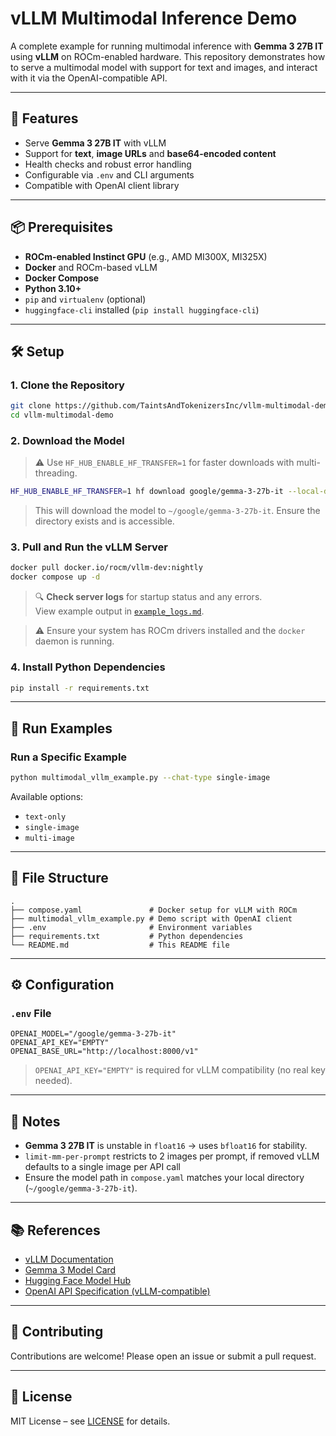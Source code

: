 # vLLM Multimodal Inference Demo

A complete example for running multimodal inference with **Gemma 3 27B IT** using **vLLM** on ROCm-enabled hardware. This repository demonstrates how to serve a multimodal model with support for text and images, and interact with it via the OpenAI-compatible API.

---

## 🚀 Features

- Serve **Gemma 3 27B IT** with vLLM
- Support for **text**,  **image URLs** and **base64-encoded content**
- Health checks and robust error handling
- Configurable via `.env` and CLI arguments
- Compatible with OpenAI client library

---

## 📦 Prerequisites

- **ROCm-enabled Instinct GPU** (e.g., AMD MI300X, MI325X)
- **Docker** and ROCm-based vLLM
- **Docker Compose**
- **Python 3.10+**
- `pip` and `virtualenv` (optional)
- `huggingface-cli` installed (`pip install huggingface-cli`)

---

## 🛠️ Setup

### 1. Clone the Repository

```bash
git clone https://github.com/TaintsAndTokenizersInc/vllm-multimodal-demo.git
cd vllm-multimodal-demo
```

### 2. Download the Model

> ⚠️ Use `HF_HUB_ENABLE_HF_TRANSFER=1` for faster downloads with multi-threading.

```bash
HF_HUB_ENABLE_HF_TRANSFER=1 hf download google/gemma-3-27b-it --local-dir ~/google/gemma-3-27b-it
```

> This will download the model to `~/google/gemma-3-27b-it`. Ensure the directory exists and is accessible.

### 3. Pull and Run the vLLM Server

```bash
docker pull docker.io/rocm/vllm-dev:nightly
docker compose up -d
```

> 🔍 **Check server logs** for startup status and any errors.  
> View example output in [`example_logs.md`](example_logs.md).

> ⚠️ Ensure your system has ROCm drivers installed and the `docker` daemon is running.

### 4. Install Python Dependencies

```bash
pip install -r requirements.txt
```

---

## 🧪 Run Examples

### Run a Specific Example

```bash
python multimodal_vllm_example.py --chat-type single-image
```

Available options:

- `text-only`
- `single-image`
- `multi-image`

---

## 📁 File Structure

```
.
├── compose.yaml               # Docker setup for vLLM with ROCm 
├── multimodal_vllm_example.py # Demo script with OpenAI client
├── .env                       # Environment variables
├── requirements.txt           # Python dependencies
└── README.md                  # This README file
```

---

## ⚙️ Configuration

### `.env` File

```env
OPENAI_MODEL="/google/gemma-3-27b-it"
OPENAI_API_KEY="EMPTY"
OPENAI_BASE_URL="http://localhost:8000/v1"
```

> `OPENAI_API_KEY="EMPTY"` is required for vLLM compatibility (no real key needed).

---

## 📌 Notes

- **Gemma 3 27B IT** is unstable in `float16` → uses `bfloat16` for stability.
- `limit-mm-per-prompt` restricts to 2 images per prompt, if removed vLLM defaults to a single image per API call
- Ensure the model path in `compose.yaml` matches your local directory (`~/google/gemma-3-27b-it`).

---

## 📚 References

- [vLLM Documentation](https://docs.vllm.ai/)
- [Gemma 3 Model Card](https://deepmind.google/models/gemma/)
- [Hugging Face Model Hub](https://huggingface.co/google/gemma-3-27b-it)
- [OpenAI API Specification (vLLM-compatible)](https://platform.openai.com/docs/api-reference)

---

## 🤝 Contributing

Contributions are welcome! Please open an issue or submit a pull request.

---

## 📄 License

MIT License – see [LICENSE](LICENSE) for details.
